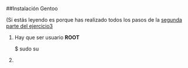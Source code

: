 ##Instalación Gentoo 

(Si estás leyendo es porque has realizado todos los pasos de la [segunda parte del ejercicio3](/Tema3/Ejercicios2y3.md#ejercicio3parte2)

1. Hay que ser usuario **ROOT**

	$ sudo su

2. 